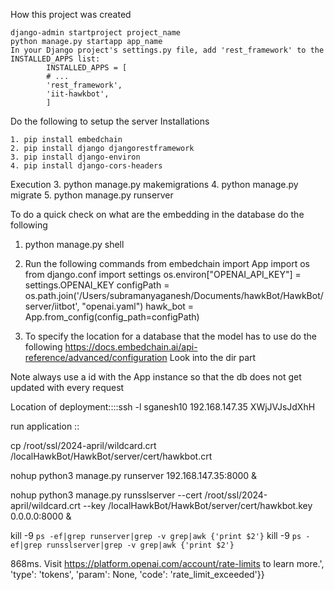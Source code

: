 How this project was created

    django-admin startproject project_name
    python manage.py startapp app_name
    In your Django project's settings.py file, add 'rest_framework' to the INSTALLED_APPS list:
            INSTALLED_APPS = [
            # ...
            'rest_framework',
            'iit-hawkbot',  
            ] 
     
Do the following to setup the server
Installations

    1. pip install embedchain
    2. pip install django djangorestframework
    3. pip install django-environ
    4. pip install django-cors-headers

Execution
    3. python manage.py makemigrations
    4. python manage.py migrate
    5. python manage.py runserver





To do a quick check on what are the embedding in the database do the following
1. python manage.py shell
2. Run the following commands
    from embedchain import App
    import os
    from django.conf import settings
    os.environ["OPENAI_API_KEY"] =  settings.OPENAI_KEY
    configPath = os.path.join('/Users/subramanyaganesh/Documents/hawkBot/HawkBot/server/iitbot', "openai.yaml")
    hawk_bot = App.from_config(config_path=configPath)

3. To specify the location for a database that the model has to use do the following
    https://docs.embedchain.ai/api-reference/advanced/configuration
Look into the dir part


Note always use a id with the App instance so that the db does not get updated with every request



Location of deployment::::ssh -l sganesh10 192.168.147.35
 XWjJVJsJdXhH


 run application ::

cp /root/ssl/2024-april/wildcard.crt  /localHawkBot/HawkBot/server/cert/hawkbot.crt

nohup python3 manage.py runserver 192.168.147.35:8000 & 

nohup python3 manage.py runsslserver --cert /root/ssl/2024-april/wildcard.crt --key /localHawkBot/HawkBot/server/cert/hawkbot.key 0.0.0.0:8000 &


kill -9 `ps -ef|grep runserver|grep -v grep|awk {'print $2'}`
kill -9 `ps -ef|grep runsslserver|grep -v grep|awk {'print $2'}`


868ms. Visit https://platform.openai.com/account/rate-limits to learn more.', 'type': 'tokens', 'param': None, 'code': 'rate_limit_exceeded'}}